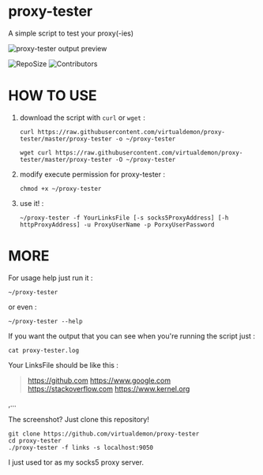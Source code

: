 # proxy-tester

A simple script to test your proxy(-ies)

![proxy-tester output preview](https://raw.githubusercontent.com/virtualdemon/proxy-tester/master/screenshot/screenshot.png)

![RepoSize](https://img.shields.io/github/repo-size/virtualdemon/proxy-tester.svg?style=flat-square) ![Contributors](https://img.shields.io/github/contributors/virtualdemon/proxy-tester.svg?style=flat-square)

# HOW TO USE

1. download the script with `curl` or `wget` : 
    
    `curl https://raw.githubusercontent.com/virtualdemon/proxy-tester/master/proxy-tester -o ~/proxy-tester`
    
    `wget curl https://raw.githubusercontent.com/virtualdemon/proxy-tester/master/proxy-tester -O ~/proxy-tester`

2. modify execute permission for proxy-tester : 
    
    `chmod +x ~/proxy-tester`
    
3. use it! :
    
    `~/proxy-tester -f YourLinksFile [-s socks5ProxyAddress] [-h httpProxyAddress] -u ProxyUserName -p PorxyUserPassword`
    
# MORE

For usage help just run it : 
    
    ~/proxy-tester

or even :

    ~/proxy-tester --help

If you want the output that you can see when you're running the script just :
    
    cat proxy-tester.log

Your LinksFile should be like this : 

> https://github.com
> https://www.google.com
> https://stackoverflow.com
> https://www.kernel.org
> 
,...

The screenshot? Just clone this repository!

    git clone https://github.com/virtualdemon/proxy-tester
    cd proxy-tester
    ./proxy-tester -f links -s localhost:9050

I just used tor as my socks5 proxy server.
